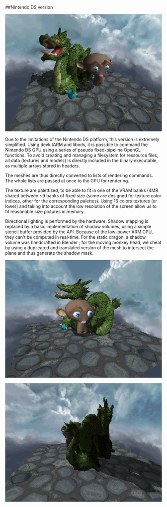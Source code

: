 ##Nintendo DS version

![](images/nds1.png)

Due to the limitations of the Nintendo DS platform, this version is extremely simplified. 
Using devkitARM and libnds, it is possible to command the Nintendo DS GPU using a series of pseudo fixed-pipeline OpenGL functions. 
To avoid creating and managing a filesystem for ressource files, all data (textures and models) is directly included in the binary executable, as multiple arrays stored in headers.

The meshes are thus directly converted to lists of rendering commands. The whole lists are passed at once to the GPU for rendering.

The texture are palettized, to be able to fit in one of the VRAM banks (4MB shared between ~9 banks of fixed size (some are designed for texture color indices, other for the corresponding palettes). Using 16 colors textures (or lower) and taking into account the low resolution of the screen allow us to fit reasonable size pictures in memory.

Directional lighting is performed by the hardware. Shadow mapping is replaced by a basic implementation of shadow volumes, using a simple stencil buffer provided by the API. Because of the low-power ARM CPU, they can't be computed in real-time. For the static dragon, a shadow volume was handcrafted in Blender ; for the moving monkey head, we cheat by using a duplicated and translated version of the mesh to intersect the plane and thus generate the shadow mask.

![](images/nds2.png)

![](images/nds3.png)


